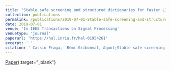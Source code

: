 ```yaml
---
title: "Stable safe screening and structured dictionaries for faster L1 regularization"
collection: publications
permalink: /publications/2019-07-01-Stable-safe-screening-and-structured-dictionaries-for-faster-L1-regularization
date: 2019-07-01
venue: 'In IEEE Transactions on Signal Processing'
venuetype: 'journal'
paperurl: 'https://hal.inria.fr/hal-01954261'
excerpt: ' '
citation: ' Cassio Fraga,  Rémi Gribonval, &quot;Stable safe screening and structured dictionaries for faster L1 regularization.&quot; In IEEE Transactions on Signal Processing, 2019.'
---
```

[<span><i class="fas fa-fw fa-file-pdf"></i></span> Paper](https://hal.inria.fr/hal-01954261){:target="_blank"} 
